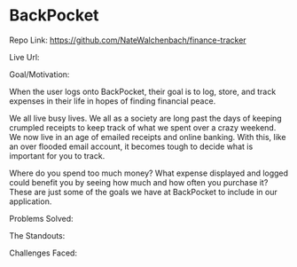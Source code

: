 # BackPocket


Repo Link: https://github.com/NateWalchenbach/finance-tracker

Live Url: 


Goal/Motivation:

When the user logs onto BackPocket, their goal is to log, store, and track expenses in their life in hopes of finding financial peace.

We all live busy lives. We all as a society are long past the days of keeping crumpled receipts to keep track of what we spent over a crazy weekend. We now live in an age of emailed receipts and online banking. With this, like an over flooded email account, it becomes tough to decide what is important for you to track. 
 
Where do you spend too much money? What expense displayed and logged could  benefit you by seeing how much and how often you purchase it? These are just some of the goals we have at BackPocket to include in our application. 


Problems Solved:



The Standouts:



Challenges Faced:



